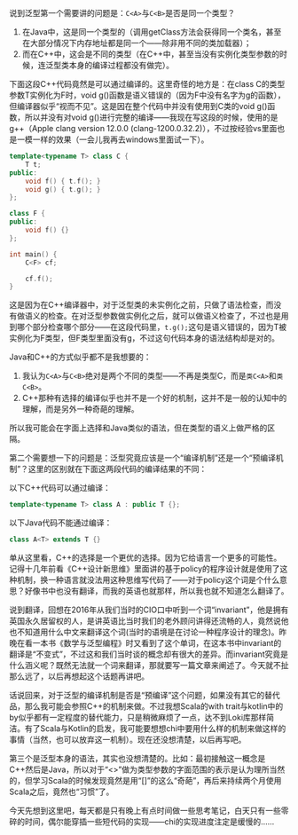 说到泛型第一个需要讲的问题是：```C<A>```与````C<B>````是否是同一个类型？

1. 在Java中，这是同一个类型的（调用getClass方法会获得同一个类名，甚至在大部分情况下内存地址都是同一个——除非用不同的类加载器）；
2. 而在C++中，这会是不同的类型（在C++中，甚至当没有实例化类型参数的时候，连泛型类本身的编译过程都没有做完）。

下面这段C++代码竟然是可以通过编译的。这里奇怪的地方是：在class C的类型参数T实例化为F时，void g()函数是语义错误的（因为F中没有名字为g的函数），但编译器似乎“视而不见”。这是因在整个代码中并没有使用到C类的void g()函数，所以并没有对void g()进行完整的编译——我现在写这段的时候，使用的是g++（Apple clang version 12.0.0 (clang-1200.0.32.2)），不过按经验vs里面也是一模一样的效果（一会儿我再去windows里面试一下）。

```C++
template<typename T> class C {
    T t;
public:
    void f() { t.f(); }
    void g() { t.g(); }
};

class F {
public:
    void f() {}
};

int main() {
    C<F> cf;

    cf.f();
}
```

这是因为在C++编译器中，对于泛型类的未实例化之前，只做了语法检查，而没有做语义的检查。在对泛型参数做实例化之后，就可以做语义检查了，不过也是用到哪个部分检查哪个部分——在这段代码里，```t.g();```这句是语义错误的，因为T被实例化为F类型，但F类型里面没有g，不过这句代码本身的语法结构却是对的。

Java和C++的方式似乎都不是我想要的：

1. 我认为```C<A>```与````C<B>````绝对是两个不同的类型——不再是类型C，而是```类C<A>```和```类C<B>```。
2. C++那种有选择的编译似乎也并不是一个好的机制，这并不是一般的认知中的理解，而是另外一种奇葩的理解。

所以我可能会在字面上选择和Java类似的语法，但在类型的语义上做严格的区隔。

第二个需要想一下的问题是：泛型究竟应该是一个“编译机制”还是一个“预编译机制”？这里的区别就在下面这两段代码的编译结果的不同：

以下C++代码可以通过编译：
```C++
template<typename T> class A : public T {};
```

以下Java代码不能通过编译：
```Java
class A<T> extends T {}
```

单从这里看，C++的选择是一个更优的选择。因为它给语言一个更多的可能性。记得十几年前看《C++设计新思维》里面讲的基于policy的程序设计就是使用了这种机制，换一种语言就没法用这种思维写代码了——对于policy这个词是个什么意思？好像书中也没有翻译，而我的英语也就那样，所以我也就不知道怎么翻译了。

说到翻译，回想在2016年从我们当时的CIO口中听到一个词“invariant”，他是拥有英国永久居留权的人，是讲英语比当时我们的老外顾问讲得还流畅的人，竟然说他也不知道用什么中文来翻译这个词(当时的语境是在讨论一种程序设计的理念)。昨晚在看一本书《数学与泛型编程》时又看到了这个单词，在这本书中invariant的翻译是“不变式”，不过这和我们当时谈的概念却有很大的差异。而invariant究竟是什么涵义呢？既然无法就一个词来翻译，那就要写一篇文章来阐述了。今天就不扯那么远了，以后再想起这个话题再讲吧。

话说回来，对于泛型的编译机制是否是“预编译”这个问题，如果没有其它的替代品，那么我可能会参照C++的机制来做。不过我想Scala的with trait与kotlin中的by似乎都有一定程度的替代能力，只是稍微麻烦了一点，达不到Loki库那样简洁。有了Scala与Kotlin的启发，我可能要想想chi中要用什么样的机制来做这样的事情（当然，也可以放弃这一机制）。现在还没想清楚，以后再写吧。

第三个是泛型本身的语法，其实也没想清楚的。比如：最初接触这一概念是C++然后是Java，所以对于“<>”做为类型参数的字面范围的表示是认为理所当然的，但学习Scala的时候发现竟然是用“[]”的这么“奇葩”，再后来持续两个月使用Scala之后，竟然也“习惯”了。

今天先想到这里吧，每天都是只有晚上有点时间做一些思考笔记，白天只有一些零碎的时间，偶尔能穿插一些短代码的实现——chi的实现进度注定是缓慢的……
